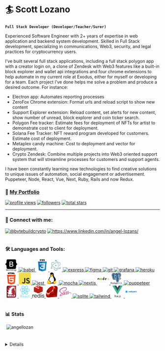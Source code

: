 # 🏄 Scott Lozano

**`Full Stack Developer (Developer/Teacher/Surer)`**

Experienced Software Engineer with 2+ years of expertise in web application and backend system development. Skilled in Full Stack development, specializing in communications, Web3, security, and legal practices for cryptocurrency users. 

I’ve built several full stack applications, including a full stack polygon app with a creator login on, a clone of Zendesk with Web3 features like a built-in block explorer and wallet api integrations and four chrome extensions to help automate in my current role at Exodus, either for myself or developing for a team. Each project I’ve done helps me solve a problem and produce a desired outcome. For instance:
- Electron app: Automates reporting processes
- ZeroFox Chrome extension: Format urls and reload script to show new content
- Support Explorer extension: Reload content, set alerts for new content, show number of unread, block explorer and coin ticker search. 
- Polygon Fee tracker: Estimate fees for deployment of NFTs for artist to demonstrate cost to client for deployment. 
- Solana Fee Tracker: NFT reward program developed for customers. Estimate cost of deployment. 
- Metaplex candy machine: Cost to deployment and vector for deployment.
- Crypto Zendesk: Combine multiple projects into Web3 oriented support system that will streamline processes for customers and support agents. 

I have been constantly learning new technologies to find creative solutions to unique issues of automation, social engagement or advertisement. Puppeteer, Node, React, Vue, Next, Ruby, Rails and now Redux.

### 👀 [My Portfolio](https://angellozan.github.io/myportfolio/)

   <p align="left">
      <a href="https://github.com/AngelLozan/AngelLozan/blob/main/README.md">
         <img alt="profile views" title="Who's watching?" src="https://komarev.com/ghpvc/?username=angellozan&label=Profile%20views&color=0e75b6&style=for-the-badge" alt="angellozan" /></a> 
      <a href="https://github.com/AngelLozan?tab=followers">
         <img alt="followers" title="Follow me on Github" src="https://custom-icon-badges.demolab.com/github/followers/AngelLozan?color=236ad3&labelColor=1155ba&style=for-the-badge&logo=person-add&label=Follow&logoColor=white"/></a>
      <a href="https://github.com/AngelLozan?tab=repositories&sort=stargazers">
         <img alt="total stars" title="Total stars on GitHub" src="https://custom-icon-badges.demolab.com/github/stars/AngelLozan?color=55960c&style=for-the-badge&labelColor=488207&logo=star"/></a>
   </p>

---


<h3 align="left"> 📲 Connect with me:</h3>
<p align="left">
<a href="https://twitter.com/bytebuildcrypto" target="blank"><img align="center" src="https://raw.githubusercontent.com/rahuldkjain/github-profile-readme-generator/master/src/images/icons/Social/twitter.svg" alt="@bytebuildcrypto" height="30" width="40" /></a>
<a href="https://linkedin.com/in/angel-lozans/" target="blank"><img align="center" src="https://raw.githubusercontent.com/rahuldkjain/github-profile-readme-generator/master/src/images/icons/Social/linked-in-alt.svg" alt="https://www.linkedin.com/in/angel-lozans/" height="30" width="40" /></a>
</p>

#

<h3 align="left"> 🛠️ Languages and Tools:</h3>
<p align="left"> <a href="https://getbootstrap.com" target="_blank" rel="noreferrer"> <img src="https://raw.githubusercontent.com/devicons/devicon/master/icons/bootstrap/bootstrap-plain-wordmark.svg" alt="bootstrap" width="40" height="40"/> </a> <a href="https://babeljs.io/" target="_blank" rel="noreferrer"> <img src="https://d33wubrfki0l68.cloudfront.net/377d727c8d878832f20e08939889a58bdff0b3f2/63787/img/babel.svg" alt="babel" width="40" height="40"/> </a> <a href="https://www.w3schools.com/css/" target="_blank" rel="noreferrer"> <img src="https://raw.githubusercontent.com/devicons/devicon/master/icons/css3/css3-original-wordmark.svg" alt="css3" width="40" height="40"/> </a> <a href="https://www.electronjs.org" target="_blank" rel="noreferrer"> <img src="https://raw.githubusercontent.com/devicons/devicon/master/icons/electron/electron-original.svg" alt="electron" width="40" height="40"/> </a> <a href="https://expressjs.com" target="_blank" rel="noreferrer"> <img src="https://geekflare.com/wp-content/uploads/2023/01/expressjs.png" alt="express" width="40" height="40"/> </a> <a href="https://www.figma.com/" target="_blank" rel="noreferrer"> <img src="https://www.vectorlogo.zone/logos/figma/figma-icon.svg" alt="figma" width="40" height="40"/> </a> <a href="https://git-scm.com/" target="_blank" rel="noreferrer"> <img src="https://www.vectorlogo.zone/logos/git-scm/git-scm-icon.svg" alt="git" width="40" height="40"/> </a> <a href="https://grafana.com" target="_blank" rel="noreferrer"> <img src="https://www.vectorlogo.zone/logos/grafana/grafana-icon.svg" alt="grafana" width="40" height="40"/> </a> <a href="https://heroku.com" target="_blank" rel="noreferrer"> <img src="https://www.vectorlogo.zone/logos/heroku/heroku-icon.svg" alt="heroku" width="40" height="40"/> </a> <a href="https://www.w3.org/html/" target="_blank" rel="noreferrer"> <img src="https://raw.githubusercontent.com/devicons/devicon/master/icons/html5/html5-original-wordmark.svg" alt="html5" width="40" height="40"/> </a> <a href="https://developer.mozilla.org/en-US/docs/Web/JavaScript" target="_blank" rel="noreferrer"> <img src="https://raw.githubusercontent.com/devicons/devicon/master/icons/javascript/javascript-original.svg" alt="javascript" width="40" height="40"/> </a> <a href="https://jestjs.io" target="_blank" rel="noreferrer"> <img src="https://www.vectorlogo.zone/logos/jestjsio/jestjsio-icon.svg" alt="jest" width="40" height="40"/> </a> <a href="https://www.linux.org/" target="_blank" rel="noreferrer"> <img src="https://raw.githubusercontent.com/devicons/devicon/master/icons/linux/linux-original.svg" alt="linux" width="40" height="40"/> </a> <a href="https://mochajs.org" target="_blank" rel="noreferrer"> <img src="https://www.vectorlogo.zone/logos/mochajs/mochajs-icon.svg" alt="mocha" width="40" height="40"/> </a> <a href="https://nextjs.org/" target="_blank" rel="noreferrer"> <img src="https://w7.pngwing.com/pngs/87/586/png-transparent-next-js-hd-logo.png" alt="nextjs" width="40" height="40"/> </a> <a href="https://nodejs.org" target="_blank" rel="noreferrer"> <img src="https://raw.githubusercontent.com/devicons/devicon/master/icons/nodejs/nodejs-original-wordmark.svg" alt="nodejs" width="40" height="40"/> </a> <a href="https://www.postgresql.org" target="_blank" rel="noreferrer"> <img src="https://raw.githubusercontent.com/devicons/devicon/master/icons/postgresql/postgresql-original-wordmark.svg" alt="postgresql" width="40" height="40"/> </a> <a href="https://github.com/puppeteer/puppeteer" target="_blank" rel="noreferrer"> <img src="https://www.vectorlogo.zone/logos/pptrdev/pptrdev-official.svg" alt="puppeteer" width="40" height="40"/> </a> <a href="https://rubyonrails.org" target="_blank" rel="noreferrer"> <img src="https://raw.githubusercontent.com/devicons/devicon/master/icons/rails/rails-original-wordmark.svg" alt="rails" width="40" height="40"/> </a> <a href="https://reactjs.org/" target="_blank" rel="noreferrer"> <img src="https://raw.githubusercontent.com/devicons/devicon/master/icons/react/react-original-wordmark.svg" alt="react" width="40" height="40"/> </a> <a href="https://redis.io" target="_blank" rel="noreferrer"> <img src="https://raw.githubusercontent.com/devicons/devicon/master/icons/redis/redis-original-wordmark.svg" alt="redis" width="40" height="40"/> </a> <a href="https://www.ruby-lang.org/en/" target="_blank" rel="noreferrer"> <img src="https://raw.githubusercontent.com/devicons/devicon/master/icons/ruby/ruby-original.svg" alt="ruby" width="40" height="40"/> </a> <a href="https://sass-lang.com" target="_blank" rel="noreferrer"> <img src="https://raw.githubusercontent.com/devicons/devicon/master/icons/sass/sass-original.svg" alt="sass" width="40" height="40"/> </a> <a href="https://www.sqlite.org/" target="_blank" rel="noreferrer"> <img src="https://www.vectorlogo.zone/logos/sqlite/sqlite-icon.svg" alt="sqlite" width="40" height="40"/> </a> <a href="https://tailwindcss.com/" target="_blank" rel="noreferrer"> <img src="https://www.vectorlogo.zone/logos/tailwindcss/tailwindcss-icon.svg" alt="tailwind" width="40" height="40"/> </a> <a href="https://vuejs.org/" target="_blank" rel="noreferrer"> <img src="https://raw.githubusercontent.com/devicons/devicon/master/icons/vuejs/vuejs-original-wordmark.svg" alt="vuejs" width="40" height="40"/> </a> <a href="https://webpack.js.org" target="_blank" rel="noreferrer"> <img src="https://raw.githubusercontent.com/devicons/devicon/d00d0969292a6569d45b06d3f350f463a0107b0d/icons/webpack/webpack-original-wordmark.svg" alt="webpack" width="40" height="40"/> </a> </p>

# 

### 📊 Stats

<p>&nbsp;<img align="center" src="https://github-readme-stats.vercel.app/api?username=angellozan&show_icons=true&locale=en&theme=gruvbox" alt="angellozan" /></p>

#

<details>

[![trophy](https://github-profile-trophy.vercel.app/?username=angellozan&theme=onedark)](https://github.com/ryo-ma/github-profile-trophy)
